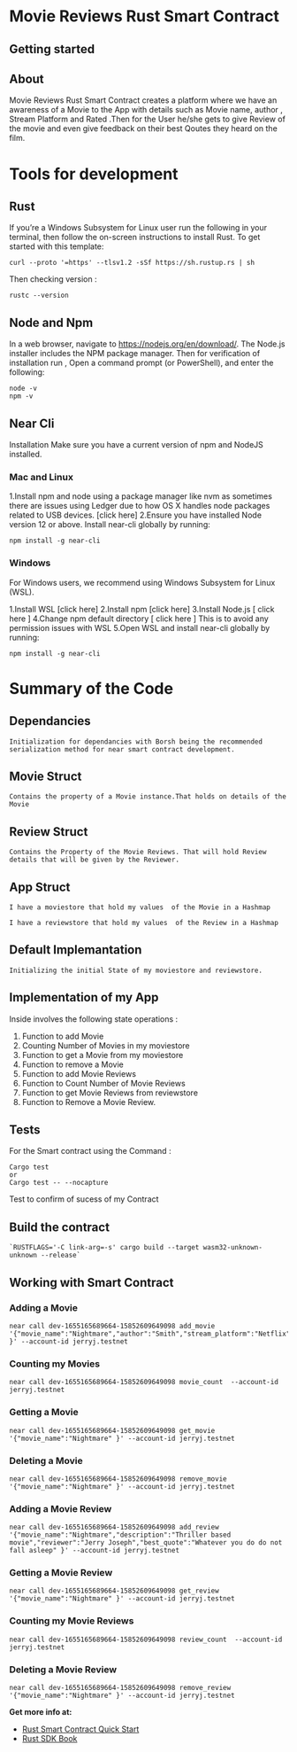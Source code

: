 # Movie Reviews Rust Smart Contract 

## Getting started
## About 
Movie Reviews Rust Smart Contract creates a platform where we have 
an awareness of a Movie to the App with details such as Movie name, author , Stream Platform and Rated .Then for the User he/she gets to give Review of the movie and even give feedback on their best Qoutes they heard on the film.

# Tools for development
## Rust
If you’re a Windows Subsystem for Linux user run the following in your terminal, then follow the on-screen instructions to install Rust.
To get started with this template:
 
    curl --proto '=https' --tlsv1.2 -sSf https://sh.rustup.rs | sh

Then checking version :

    rustc --version
## Node and Npm

In a web browser, navigate to https://nodejs.org/en/download/. The Node.js installer includes the NPM package manager.
Then for verification of installation run , Open a command prompt (or PowerShell), and enter the following:

    node -v
    npm -v

## Near Cli
Installation
Make sure you have a current version of npm and NodeJS installed.

### **Mac and Linux**
1.Install npm and node using a package manager like nvm as sometimes there are issues using Ledger due to how OS X handles node packages related to USB devices. [click here]
2.Ensure you have installed Node version 12 or above.
Install near-cli globally by running:

    npm install -g near-cli

### **Windows**
For Windows users, we recommend using Windows Subsystem for Linux (WSL).

1.Install WSL [click here]
2.Install npm [click here]
3.Install Node.js [ click here ]
4.Change npm default directory [ click here ]
This is to avoid any permission issues with WSL
5.Open WSL and install near-cli globally by running:

    npm install -g near-cli

# Summary of the Code 
 ## Dependancies 
    Initialization for dependancies with Borsh being the recommended serialization method for near smart contract development.
 ## Movie Struct
    Contains the property of a Movie instance.That holds on details of the Movie
 ## Review Struct
    Contains the Property of the Movie Reviews. That will hold Review details that will be given by the Reviewer.
 ## App  Struct 
    I have a moviestore that hold my values  of the Movie in a Hashmap

    I have a reviewstore that hold my values  of the Review in a Hashmap
 ## Default Implemantation 
    Initializing the initial State of my moviestore and reviewstore.
 ## Implementation of my App 
  Inside involves the following state operations :
  
  1. Function to add Movie 
  2. Counting Number of Movies in my moviestore
  3. Function to get a Movie from my moviestore
  4. Function to remove a Movie
  5. Function to add Movie Reviews 
  6. Function to Count Number of Movie Reviews
  7. Function to get Movie Reviews from reviewstore
  8. Function to Remove a Movie Review.

## Tests
For the Smart contract using the Command :

    Cargo test
    or
    Cargo test -- --nocapture
Test to confirm of sucess of my Contract
## Build the contract

    `RUSTFLAGS='-C link-arg=-s' cargo build --target wasm32-unknown-unknown --release`
## Working with Smart Contract

###  Adding a Movie 
    near call dev-1655165689664-15852609649098 add_movie '{"movie_name":"Nightmare","author":"Smith","stream_platform":"Netflix","rated":"GE" }' --account-id jerryj.testnet

###  Counting my Movies
    near call dev-1655165689664-15852609649098 movie_count  --account-id jerryj.testnet
### Getting a Movie
    near call dev-1655165689664-15852609649098 get_movie '{"movie_name":"Nightmare" }' --account-id jerryj.testnet
### Deleting a Movie 
    near call dev-1655165689664-15852609649098 remove_movie '{"movie_name":"Nightmare" }' --account-id jerryj.testnet
### Adding a Movie Review
    near call dev-1655165689664-15852609649098 add_review '{"movie_name":"Nightmare","description":"Thriller based movie","reviewer":"Jerry Joseph","best_quote":"Whatever you do do not fall asleep" }' --account-id jerryj.testnet
### Getting a Movie Review
    near call dev-1655165689664-15852609649098 get_review '{"movie_name":"Nightmare" }' --account-id jerryj.testnet
### Counting my Movie Reviews
    near call dev-1655165689664-15852609649098 review_count  --account-id jerryj.testnet
### Deleting a Movie Review
    near call dev-1655165689664-15852609649098 remove_review '{"movie_name":"Nightmare" }' --account-id jerryj.testnet



**Get more info at:**

* [Rust Smart Contract Quick Start](https://docs.near.org/docs/develop/contracts/rust/intro)
* [Rust SDK Book](https://www.near-sdk.io/)
